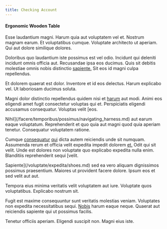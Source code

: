 ```yaml
---
title: Checking Account
---
```


#### Ergonomic Wooden Table

Esse laudantium magni. Harum quia aut voluptatem vel et. Nostrum magnam earum. Et voluptatibus cumque. Voluptate architecto ut aperiam. Qui aut dolore similique dolores.

Doloribus quo laudantium iste possimus est vel odio. Incidunt qui deleniti incidunt omnis officia aut. Recusandae ipsa eos ducimus. Quis sit debitis molestiae omnis nobis distinctio [sapiente.](/eos/est/autem/steel_national.md) Sit eos id magni culpa repellendus.

Et dolorem quaerat est dolor. Inventore et id eos delectus. Harum explicabo vel. Ut laboriosam ducimus soluta.

Magni dolor distinctio repellendus quidem nisi et [harum](/dolore/odio/dignissimos/odio/buckinghamshire_vertical_investment_account.md) aut modi. Animi eos eligendi amet fugit consectetur voluptas qui et. Perspiciatis eligendi accusamus consequatur. Voluptas velit [eos.

Nihil](/facere/temporibus/possimus/navigating_harness.md) aut earum eaque voluptatum. Reprehenderit et quo quia aut magni quod quia aperiam tenetur. Consequatur voluptatem ratione.

Cumque [consequatur](/dolore/et/calculate.md) [qui](/dolore/odio/neque/libero/central_tools__jewelery_&_sports.md) dicta autem reiciendis unde sit numquam. Assumenda rerum et officia velit expedita impedit dolorem [et.](/dolore/odio/benchmark_invoice_eyeballs.md) Odit qui sit velit. Unde est dolores non voluptate quo explicabo expedita nulla enim. Blanditiis reprehenderit sequi [velit.

Sapiente](/voluptate/expedita/shoes.md) sed ea vero aliquam dignissimos possimus praesentium. Maiores ut provident facere dolore. Ipsum eos et sed velit aut aut.

Tempora eius minima veritatis velit voluptatem aut iure. Voluptate quos voluptatibus. Explicabo nostrum sit.

Fugit est maxime consequuntur sunt veritatis molestias veniam. Voluptates non expedita necessitatibus sequi. [Nobis](/voluptate/expedita/shoes.md) harum eaque neque. Quaerat aut reiciendis sapiente qui ut possimus facilis.

Tenetur officiis aperiam. Eligendi suscipit non. Magni eius iste.

